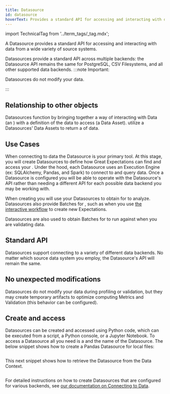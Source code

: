```yaml
---
title: Datasource
id: datasource
hoverText: Provides a standard API for accessing and interacting with data from a wide variety of source systems.
---
```

import TechnicalTag from '../term_tags/_tag.mdx';

A Datasource provides a standard API for accessing and interacting with data from a wide variety of source systems.

Datasources provide a standard API across multiple backends: the Datasource API remains the same for PostgreSQL, CSV Filesystems, and all other supported data backends.
:::note Important: 

Datasources do not modify your data.

:::

## Relationship to other objects

Datasources function by bringing together a way of interacting with Data (an <TechnicalTag relative="../" tag="execution_engine" text="Execution Engine" />) with a definition of the data to access (a Data Asset).  <TechnicalTag relative="../" tag="batch_request" text="Batch Requests" /> utilize a Datasources' Data Assets to return a <TechnicalTag relative="../" tag="batch" text="Batch" /> of data.

## Use Cases

When connecting to data the Datasource is your primary tool. At this stage, you will create Datasources to define how Great Expectations can find and access your <TechnicalTag relative="../" tag="data_asset" text="Data Assets" />.  Under the hood, each Datasource uses an Execution Engine (ex: SQLAlchemy, Pandas, and Spark) to connect to and query data. Once a Datasource is configured you will be able to operate with the Datasource's API rather than needing a different API for each possible data backend you may be working with.

When creating <TechnicalTag relative="../" tag="expectation" text="Expectations" /> you will use your Datasources to obtain <TechnicalTag relative="../" tag="batch" text="Batches" /> for <TechnicalTag relative="../" tag="profiler" text="Profilers" /> to analyze.  Datasources also provide Batches for  <TechnicalTag relative="../" tag="expectation_suite" text="Expectation Suites" />, such as when you use [the interactive workflow](../guides/expectations/how_to_create_and_edit_expectations_with_instant_feedback_from_a_sample_batch_of_data.md) to create new Expectations.

Datasources are also used to obtain Batches for <TechnicalTag relative="../" tag="validator" text="Validators" /> to run against when you are validating data.

## Standard API

Datasources support connecting to a variety of different data backends. No matter which source data system you employ, the Datasource's API will remain the same.

## No unexpected modifications

Datasources do not modify your data during profiling or validation, but they may create temporary artifacts to optimize computing Metrics and Validation (this behavior can be configured).

## Create and access

Datasources can be created and accessed using Python code, which can be executed from a script, a Python console, or a Jupyter Notebook. To access a Datasource all you need is a <TechnicalTag relative="../" tag="data_context" text="Data Context" /> and the name of the Datasource. The below snippet shows how to create a Pandas Datasource for local files:

```python name="tests/integration/docusaurus/connecting_to_your_data/connect_to_your_data_overview add_datasource"
```

This next snippet shows how to retrieve the Datasource from the Data Context.

```python name="tests/integration/docusaurus/connecting_to_your_data/connect_to_your_data_overview config"
```

For detailed instructions on how to create Datasources that are configured for various backends, see [our documentation on Connecting to Data](../guides/connecting_to_your_data/connect_to_data_lp.md).

